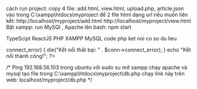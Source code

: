 cách run project:
copy 4 file: add.html, view.html, upload.php, article.json vào trong C:\xampp\htdocs\myproject
để 2 file html dạng url nếu muốn liên kết: 
http://localhost/myproject/add.html
http://localhost/myproject/view.html
Bật xampp: run MySQl , Apache lên
bash:
npm start




















TypeScipt
ReactJS
PHP
XAMPP
MySQL
code php ket noi co so du lieu
<?php
$servername = "localhost";
$username = "root"; // Tên người dùng MySQL
$password = "12345"; // Mật khẩu MySQL (mặc định là rỗng trên XAMPP/WAMP)
$dbname = "testdb"; // Tên cơ sở dữ liệu bạn muốn kết nối

// Tạo kết nối
$conn = new mysqli($servername, $username, $password, $dbname);

// Kiểm tra kết nối
if ($conn->connect_error) {
    die("Kết nối thất bại: " . $conn->connect_error);
}
echo "Kết nối thành công!";
?>
/*
    Ping 192.168.56.103 trong ubuntu với sudo su
    mở xampp chạy apache và mysql
    tạo file trong C:\xampp\htdocs\myproject\db.php
    chạy link này trên web:
    localhost/myproject/db.php
*/